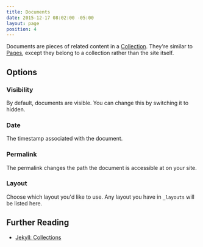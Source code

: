 ```yaml
---
title: Documents
date: 2015-12-17 08:02:00 -05:00
layout: page
position: 4
---
```


Documents are pieces of related content in a [Collection](/managing-content/collections/). They're similar to [Pages](/managing-content/pages/), except they belong to a collection rather than the site itself.

## Options

### Visibility

By default, documents are visible. You can change this by switching it to hidden.

### Date

The timestamp associated with the document.

### Permalink

The permalink changes the path the document is accessible at on your site.

### Layout

Choose which layout you'd like to use. Any layout you have in `_layouts` will be listed here.

## Further Reading

- [Jekyll: Collections](http://jekyllrb.com/docs/collections/)

